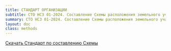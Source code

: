 ```yaml
---
title: СТАНДАРТ ОРГАНИЗАЦИИ
subtitle: СТО НСЗ 01-2024. Составление Схемы расположения земельного участка на кадастровом плане территории
summary: СТО НСЗ 01-2024. Составление Схемы расположения земельного участка на кадастровом плане территории
layout: doc
class: methods
---
```

<div class="left gain-centerN"><a href="\assets\docs\Standart-01-24.pdf" target="_blank" class="link notall">Скачать Стандарт по составлению Схемы</a></div>